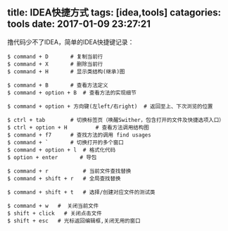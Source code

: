 title: IDEA快捷方式
tags: [idea,tools]
catagories: tools
date: 2017-01-09 23:27:21
---
撸代码少不了IDEA，简单的IDEA快捷键记录：

    $ command + D 		# 复制当前行
    $ command + X		# 删除当前行
    $ command + H		# 显示类结构(继承)图

    $ command + B 		# 查看方法定义
    $ command + option + B 	# 查看方法的实现细节

    $ command + option + 方向键(左left/右right) 	# 返回至上、下次浏览的位置

    $ ctrl + tab		# 切换标签页（唤醒Swither，包含打开的文件及快捷选项入口）
    $ ctrl + option + H 		# 查看方法调用结构图
    $ command + f7 		# 查找方法的调用 find usages
    $ command + ` 		# 切换打开的多个窗口
    $ command + option + l  # 格式化代码
    $ option + enter       # 导包

    $ command + r 			# 当前文件查找替换
    $ command + shift + r 	# 全局查找替换

    $ command + shift + t   # 选择/创建对应文件的测试类
     
    $ command + w  	#  关闭当前文件
    $ shift + click   # 关闭点击文件
    $ shift + esc 	# 光标返回编辑框,关闭无用的窗口